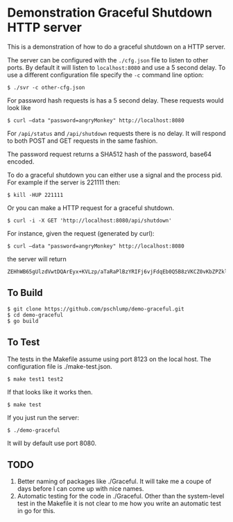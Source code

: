Demonstration Graceful Shutdown HTTP server
===========================================

This is a demonstration of how to do a graceful shutdown on a HTTP server.

The server can be configured with the `./cfg.json` file to listen to other ports.
By default it will listen to `localhost:8080` and use a 5 second delay.   To use 
a different configuration file specify the `-c` command line option:

	$ ./svr -c other-cfg.json 

For password hash requests is has a 5 second delay.   These requests would look like

	$ curl —data "password=angryMonkey" http://localhost:8080

For `/api/status` and `/api/shutdown` requests there is no delay.  It will respond to both
POST and GET requests in the same fashion.

The password request returns a SHA512 hash of the password, base64 encoded.

To do a graceful shutdown you can either use a signal and the process pid.
For example if the server is 221111 then:

	$ kill -HUP 221111

Or you can make a HTTP request for a graceful shutdown.

	$ curl -i -X GET 'http://localhost:8080/api/shutdown'

For instance, given the request (generated by curl):

 	$ curl —data "password=angryMonkey" http://localhost:8080

the server will return

 	ZEHhWB65gUlzdVwtDQArEyx+KVLzp/aTaRaPlBzYRIFj6vjFdqEb0Q5B8zVKCZ0vKbZPZklJz0Fd7su2A+gf7Q==


To Build
--------

	$ git clone https://github.com/pschlump/demo-graceful.git
	$ cd demo-graceful
	$ go build

To Test
-------

The tests in the Makefile assume using port 8123 on the local host.  The configuration file
is ./make-test.json. 

	$ make test1 test2

If that looks like it works then.

	$ make test

If you just run the server:

	$ ./demo-graceful

It will by default use port 8080.


TODO
----

1. Better naming of packages like ./Graceful.  It will take me a coupe of days before I can come up with nice names.
2. Automatic testing for the code in ./Graceful.   Other than the system-level test in the Makefile it is not clear to me how you write an automatic test in go for this.

